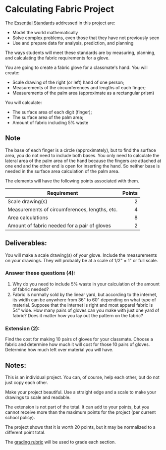 # Calculating Fabric Project

The [Essential Standards](https://github.com/MichaelTMiyoshi/AppliedMathWithMiyoshi/blob/main/AppliedGeometry/EssentialStandards-AppliedGeometry.md) addressed in this project are:

* Model the world mathematically
* Solve complex problems, even those that they have not previously seen
* Use and prepare data for analysis, prediction, and planning

The ways students will meet these standards are by measuring, planning, and calculating the fabric requirements for a glove.

You are going to create a fabric glove for a classmate's hand.  You will create:

* Scale drawing of the right (or left) hand of one person;
* Measurements of the circumferences and lengths of each finger;
* Measurements of the palm area (approximate as a rectangular prism)

You will calculate:

* The surface area of each digit (finger);
* The surface area of the palm area;
* Amount of fabric including 5% waste

## Note

The base of each finger is a circle (approximately), but to find the surface area, you do not need to include both bases.  You only need to calculate the lateral area of the palm area of the hand because the fingers are attached at one end and the other end is open for inserting the hand.  So neither base is needed in the surface area calculation of the palm area.

The elements will have the following points associated with them.

Requirement | Points 
----------- | -----: 
Scale drawing(s) |  2
Measurements of circumferences, lengths, etc. |  4
Area calculations |  8
Amount of fabric needed for a pair of gloves |  2

## Deliverables:

You will make a scale drawing(s) of your glove.  Include the measurements on your drawings.  They will probably be at a scale of 1/2" = 1" or full scale.

### Answer these questions (4):

1. Why do you need to include 5% waste in your calculation of the amount of fabric needed?
1. Fabric is normally sold by the linear yard, but according to the internet, its width can be anywhere from 36" to 60" depending on what type of material.  Suppose that the internet is right and most apparel fabric is 54" wide.  How many pairs of gloves can you make with just one yard of fabric?  Does it matter how you lay out the pattern on the fabric?

### Extension (2):

Find the cost for making 10 pairs of gloves for your classmate.  Choose a fabric and determine how much it will cost for those 10 pairs of gloves.  Determine how much left over material you will have.

## Notes:

This is an individual project.  You can, of course, help each other, but do not just copy each other.

Make your project beautiful.  Use a straight edge and a scale to make your drawings to scale and readable.

The extension is not part of the total.  It can add to your points, but you cannot receive more than the maximum points for the project (per current school policy).

The project shows that it is worth 20 points, but it may be normalized to a different point total.

The [grading rubric](https://github.com/MichaelTMiyoshi/AppliedMathWithMiyoshi/blob/main/GradingCriteria.md) will be used to grade each section.

